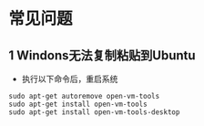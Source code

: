 # 常见问题
## 1 Windons无法复制粘贴到Ubuntu

- 执行以下命令后，重启系统

```shell
sudo apt-get autoremove open-vm-tools
sudo apt-get install open-vm-tools
sudo apt-get install open-vm-tools-desktop
```

